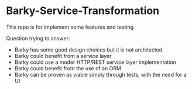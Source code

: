 # Barky-Service-Transformation

This repo is for implement some features and testing

Question trying to answer:

- Barky has some good design choices but it is not architected
- Barky could benefit from a service layer
- Barky could use a moder HTTP/REST service layer implementation
- Barky could benefit from the use of an ORM
- Barky can be proven as viable simply through tests, with the need for a UI

